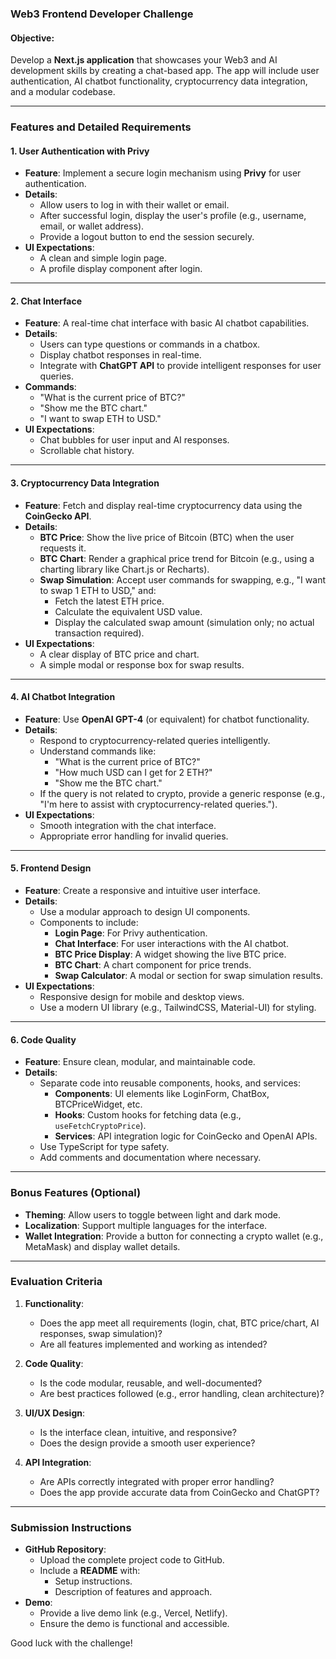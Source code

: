 ### Web3 Frontend Developer Challenge

#### Objective:
Develop a **Next.js application** that showcases your Web3 and AI development skills by creating a chat-based app. The app will include user authentication, AI chatbot functionality, cryptocurrency data integration, and a modular codebase.

---

### Features and Detailed Requirements

#### 1. **User Authentication with Privy**
   - **Feature**: Implement a secure login mechanism using **Privy** for user authentication.
   - **Details**:
     - Allow users to log in with their wallet or email.
     - After successful login, display the user's profile (e.g., username, email, or wallet address).
     - Provide a logout button to end the session securely.
   - **UI Expectations**:
     - A clean and simple login page.
     - A profile display component after login.

---

#### 2. **Chat Interface**
   - **Feature**: A real-time chat interface with basic AI chatbot capabilities.
   - **Details**:
     - Users can type questions or commands in a chatbox.
     - Display chatbot responses in real-time.
     - Integrate with **ChatGPT API** to provide intelligent responses for user queries.
   - **Commands**:
     - "What is the current price of BTC?"
     - "Show me the BTC chart."
     - "I want to swap ETH to USD."
   - **UI Expectations**:
     - Chat bubbles for user input and AI responses.
     - Scrollable chat history.

---

#### 3. **Cryptocurrency Data Integration**
   - **Feature**: Fetch and display real-time cryptocurrency data using the **CoinGecko API**.
   - **Details**:
     - **BTC Price**: Show the live price of Bitcoin (BTC) when the user requests it.
     - **BTC Chart**: Render a graphical price trend for Bitcoin (e.g., using a charting library like Chart.js or Recharts).
     - **Swap Simulation**: Accept user commands for swapping, e.g., "I want to swap 1 ETH to USD," and:
       - Fetch the latest ETH price.
       - Calculate the equivalent USD value.
       - Display the calculated swap amount (simulation only; no actual transaction required).
   - **UI Expectations**:
     - A clear display of BTC price and chart.
     - A simple modal or response box for swap results.

---

#### 4. **AI Chatbot Integration**
   - **Feature**: Use **OpenAI GPT-4** (or equivalent) for chatbot functionality.
   - **Details**:
     - Respond to cryptocurrency-related queries intelligently.
     - Understand commands like:
       - "What is the current price of BTC?"
       - "How much USD can I get for 2 ETH?"
       - "Show me the BTC chart."
     - If the query is not related to crypto, provide a generic response (e.g., "I'm here to assist with cryptocurrency-related queries.").
   - **UI Expectations**:
     - Smooth integration with the chat interface.
     - Appropriate error handling for invalid queries.

---

#### 5. **Frontend Design**
   - **Feature**: Create a responsive and intuitive user interface.
   - **Details**:
     - Use a modular approach to design UI components.
     - Components to include:
       - **Login Page**: For Privy authentication.
       - **Chat Interface**: For user interactions with the AI chatbot.
       - **BTC Price Display**: A widget showing the live BTC price.
       - **BTC Chart**: A chart component for price trends.
       - **Swap Calculator**: A modal or section for swap simulation results.
   - **UI Expectations**:
     - Responsive design for mobile and desktop views.
     - Use a modern UI library (e.g., TailwindCSS, Material-UI) for styling.

---

#### 6. **Code Quality**
   - **Feature**: Ensure clean, modular, and maintainable code.
   - **Details**:
     - Separate code into reusable components, hooks, and services:
       - **Components**: UI elements like LoginForm, ChatBox, BTCPriceWidget, etc.
       - **Hooks**: Custom hooks for fetching data (e.g., `useFetchCryptoPrice`).
       - **Services**: API integration logic for CoinGecko and OpenAI APIs.
     - Use TypeScript for type safety.
     - Add comments and documentation where necessary.

---

### Bonus Features (Optional)
- **Theming**: Allow users to toggle between light and dark mode.
- **Localization**: Support multiple languages for the interface.
- **Wallet Integration**: Provide a button for connecting a crypto wallet (e.g., MetaMask) and display wallet details.

---

### Evaluation Criteria

1. **Functionality**:
   - Does the app meet all requirements (login, chat, BTC price/chart, AI responses, swap simulation)?
   - Are all features implemented and working as intended?

2. **Code Quality**:
   - Is the code modular, reusable, and well-documented?
   - Are best practices followed (e.g., error handling, clean architecture)?

3. **UI/UX Design**:
   - Is the interface clean, intuitive, and responsive?
   - Does the design provide a smooth user experience?

4. **API Integration**:
   - Are APIs correctly integrated with proper error handling?
   - Does the app provide accurate data from CoinGecko and ChatGPT?

---

### Submission Instructions
- **GitHub Repository**:
  - Upload the complete project code to GitHub.
  - Include a **README** with:
    - Setup instructions.
    - Description of features and approach.
- **Demo**:
  - Provide a live demo link (e.g., Vercel, Netlify).
  - Ensure the demo is functional and accessible.

Good luck with the challenge!
